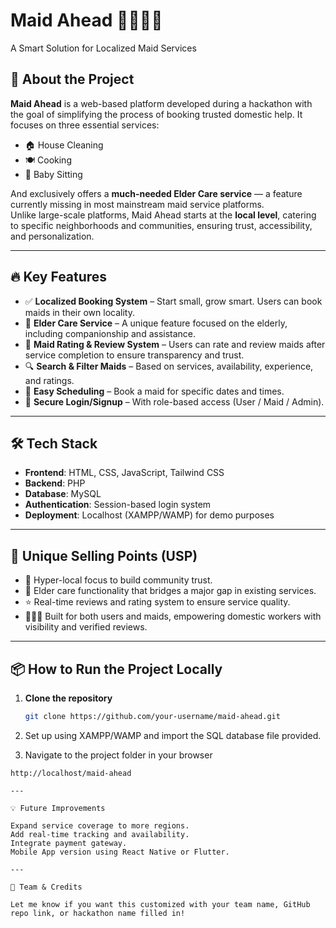 # Maid Ahead 🧹🍳👶👵
A Smart Solution for Localized Maid Services

## 🚀 About the Project

**Maid Ahead** is a web-based platform developed during a hackathon with the goal of simplifying the process of booking trusted domestic help. It focuses on three essential services:

- 🏠 House Cleaning  
- 🍽️ Cooking  
- 👶 Baby Sitting  

And exclusively offers a **much-needed Elder Care service** — a feature currently missing in most mainstream maid service platforms.  
Unlike large-scale platforms, Maid Ahead starts at the **local level**, catering to specific neighborhoods and communities, ensuring trust, accessibility, and personalization.

---

## 🔥 Key Features

- ✅ **Localized Booking System** – Start small, grow smart. Users can book maids in their own locality.  
- 🧓 **Elder Care Service** – A unique feature focused on the elderly, including companionship and assistance.  
- 🌟 **Maid Rating & Review System** – Users can rate and review maids after service completion to ensure transparency and trust.  
- 🔍 **Search & Filter Maids** – Based on services, availability, experience, and ratings.  
- 📅 **Easy Scheduling** – Book a maid for specific dates and times.  
- 🔐 **Secure Login/Signup** – With role-based access (User / Maid / Admin).  

---

## 🛠️ Tech Stack

- **Frontend**: HTML, CSS, JavaScript, Tailwind CSS  
- **Backend**: PHP  
- **Database**: MySQL  
- **Authentication**: Session-based login system  
- **Deployment**: Localhost (XAMPP/WAMP) for demo purposes  

---

## 🧠 Unique Selling Points (USP)

- 📍 Hyper-local focus to build community trust.  
- 👵 Elder care functionality that bridges a major gap in existing services.  
- ⭐ Real-time reviews and rating system to ensure service quality.  
- 🧑‍🤝‍🧑 Built for both users and maids, empowering domestic workers with visibility and verified reviews.  

---

## 📦 How to Run the Project Locally

1. **Clone the repository**
   ```bash
   git clone https://github.com/your-username/maid-ahead.git

2. Set up using XAMPP/WAMP and import the SQL database file provided.

3. Navigate to the project folder in your browser
  ```arduino
  http://localhost/maid-ahead

---

💡 Future Improvements

  Expand service coverage to more regions.
  Add real-time tracking and availability.
  Integrate payment gateway.
  Mobile App version using React Native or Flutter.

---

🤝 Team & Credits

  Let me know if you want this customized with your team name, GitHub repo link, or hackathon name filled in!

